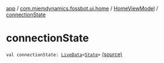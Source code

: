 [app](../../index.md) / [com.miemdynamics.fossbot.ui.home](../index.md) / [HomeViewModel](index.md) / [connectionState](./connection-state.md)

# connectionState

`val connectionState: `[`LiveData`](https://developer.android.com/reference/androidx/lifecycle/LiveData.html)`<`[`State`](../../com.miemdynamics.fossbot.network.service/-robot-service/-state/index.md)`>` [(source)](https://github.com/binyot/fossbot/tree/master/app/src/main/java/com/miemdynamics/fossbot/ui/home/HomeViewModel.kt#L20)